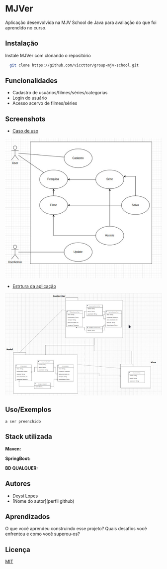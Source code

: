 
# MJVer

Aplicação desenvolvida na MJV School de Java para avaliação do que foi aprendido no curso.


## Instalação

Instale MJVer com clonando o repositório

```bash
  git clone https://github.com/viccttor/group-mjv-school.git
```


## Funcionalidades

- Cadastro de usuários/filmes/séries/categorias
- Login do usuário
- Acesso acervo de filmes/séries



## Screenshots

- [Caso de uso](https://drive.google.com/file/d/1dmGTrkD596eeozXSV1_BNwkSERJUF7bh/view?usp=sharing)

![Usuário caso de uso](UsecaseUser.jpeg)


- [Estrtura da aplicação](https://drive.google.com/file/d/1R05lyJ8fD_efIApEuW9z1KCLOuqgTlED/view?usp=sharing)

![Estrutura da aplicação](mvc.jpeg)


## Uso/Exemplos

```
a ser preenchido
```

## Stack utilizada

**Maven:** 

**SpringBoot:** 

**BD QUALQUER:**


## Autores

- [Deysi Lopes](https://github.com/DeysiLopes)
- [Nome do autor](perfil github)


## Aprendizados

O que você aprendeu construindo esse projeto? Quais desafios você enfrentou e como você superou-os?


## Licença

[MIT](https://choosealicense.com/licenses/mit/)

